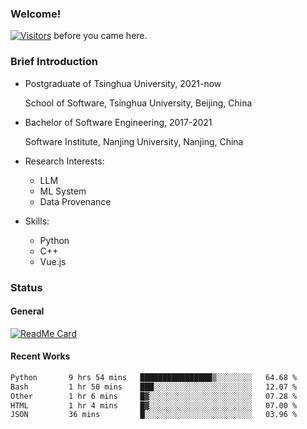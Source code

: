 ### Welcome!

[![Visitors](https://visitor-badge.laobi.icu/badge?page_id=HermitSun.HermitSun)]() before you came here.

### Brief Introduction

- Postgraduate of Tsinghua University, 2021-now
  
  School of Software, Tsinghua University, Beijing, China

- Bachelor of Software Engineering, 2017-2021
  
  Software Institute, Nanjing University, Nanjing, China

- Research Interests:
  - LLM
  - ML System
  - Data Provenance

- Skills:
  - Python
  - C++
  - Vue.js

### Status

#### General

[![ReadMe Card](https://github-readme-stats.hermitsun.vercel.app/api?username=HermitSun&count_private=true&show_icons=true)]()

#### Recent Works

<!--START_SECTION:waka-->

```txt
Python       9 hrs 54 mins   ████████████████▒░░░░░░░░   64.68 %
Bash         1 hr 50 mins    ███░░░░░░░░░░░░░░░░░░░░░░   12.07 %
Other        1 hr 6 mins     █▓░░░░░░░░░░░░░░░░░░░░░░░   07.28 %
HTML         1 hr 4 mins     █▓░░░░░░░░░░░░░░░░░░░░░░░   07.00 %
JSON         36 mins         █░░░░░░░░░░░░░░░░░░░░░░░░   03.96 %
```

<!--END_SECTION:waka-->

